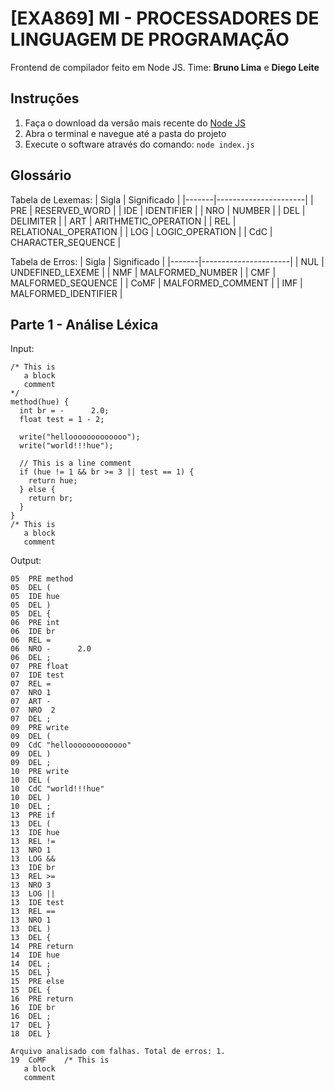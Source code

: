 # [EXA869] MI - PROCESSADORES DE LINGUAGEM DE PROGRAMAÇÃO
Frontend de compilador feito em Node JS. Time: **Bruno Lima** e **Diego Leite**

## Instruções
1. Faça o download da versão mais recente do [Node JS](https://nodejs.org/en/download/)
2. Abra o terminal e navegue até a pasta do projeto
3. Execute o software através do comando: `node index.js`

## Glossário

Tabela de Lexemas:
| Sigla | Significado           |
|-------|----------------------|
| PRE   | RESERVED_WORD        |
| IDE   | IDENTIFIER           |
| NRO   | NUMBER               |
| DEL   | DELIMITER            |
| ART   | ARITHMETIC_OPERATION |
| REL   | RELATIONAL_OPERATION |
| LOG   | LOGIC_OPERATION      |
| CdC   | CHARACTER_SEQUENCE   |

Tabela de Erros:
| Sigla | Significado           |
|-------|----------------------|
| NUL   | UNDEFINED_LEXEME     |
| NMF   | MALFORMED_NUMBER     |
| CMF   | MALFORMED_SEQUENCE   |
| CoMF  | MALFORMED_COMMENT    |
| IMF   | MALFORMED_IDENTIFIER |

## Parte 1 - Análise Léxica
Input:
```
/* This is
   a block
   comment
*/
method(hue) {
  int br = -      2.0;
  float test = 1 - 2;

  write("hellooooooooooooo");
  write("world!!!hue");

  // This is a line comment
  if (hue != 1 && br >= 3 || test == 1) {
    return hue;
  } else {
    return br;
  }
}
/* This is
   a block
   comment
```

Output:
```
05	PRE	method
05	DEL	(
05	IDE	hue
05	DEL	)
05	DEL	{
06	PRE	int
06	IDE	br
06	REL	=
06	NRO	-      2.0
06	DEL	;
07	PRE	float
07	IDE	test
07	REL	=
07	NRO	1
07	ART	-
07	NRO	 2
07	DEL	;
09	PRE	write
09	DEL	(
09	CdC	"hellooooooooooooo"
09	DEL	)
09	DEL	;
10	PRE	write
10	DEL	(
10	CdC	"world!!!hue"
10	DEL	)
10	DEL	;
13	PRE	if
13	DEL	(
13	IDE	hue
13	REL	!=
13	NRO	1
13	LOG	&&
13	IDE	br
13	REL	>=
13	NRO	3
13	LOG	||
13	IDE	test
13	REL	==
13	NRO	1
13	DEL	)
13	DEL	{
14	PRE	return
14	IDE	hue
14	DEL	;
15	DEL	}
15	PRE	else
15	DEL	{
16	PRE	return
16	IDE	br
16	DEL	;
17	DEL	}
18	DEL	}

Arquivo analisado com falhas. Total de erros: 1.
19	CoMF	/* This is
   a block
   comment
```